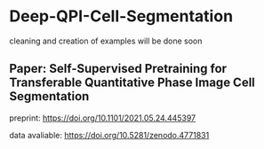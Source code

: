 # Deep-QPI-Cell-Segmentation


cleaning and creation of examples will be done soon



## Paper: Self-Supervised Pretraining for Transferable Quantitative Phase Image Cell Segmentation
preprint: https://doi.org/10.1101/2021.05.24.445397

data avaliable: 
https://doi.org/10.5281/zenodo.4771831
